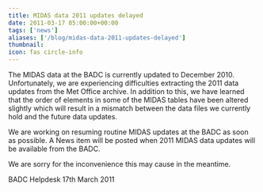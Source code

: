 ```yaml
---
title: MIDAS data 2011 updates delayed
date: 2011-03-17 05:00:00+00:00
tags: ['news']
aliases: ['/blog/midas-data-2011-updates-delayed']
thumbnail: 
icon: fas circle-info
---
```

 
 

The MIDAS data at the BADC is currently updated to December 2010. Unfortunately, we are experiencing difficulties extracting the 2011 data updates from the Met Office archive. 
 In addition to this, we have learned that the order of elements in some of the MIDAS tables have been altered slightly which will result in a mismatch between the data files we currently hold and the future data updates.


 We are working on resuming routine MIDAS updates at the BADC as soon as possible. A News item will be posted when 2011 MIDAS data updates will be available from the BADC.


 We are sorry for the inconvenience this may cause in the meantime. 


 
BADC Helpdesk
 17th March 2011
 
